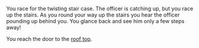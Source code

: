 You race for the twisting stair case. The officer is catching up,
but you race up the stairs. As you round your way up the stairs you
hear the officer pounding up behind you. You glance back and see
him only a few steps away!

You reach the door to the [roof top](../roof-top/roof-top.md).